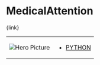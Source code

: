 # MedicalAttention 

{link}
<table>
<tr>
<td>

![Hero Picture](hero.png?raw=true "Hero Picture")

</td>
<td>
<ul>
<li>

[PYTHON](MedicalAttention.py)

</li>
</td>
</tr>
<table>